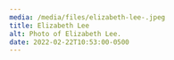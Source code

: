 ```yaml
---
media: /media/files/elizabeth-lee-.jpeg
title: Elizabeth Lee
alt: Photo of Elizabeth Lee.
date: 2022-02-22T10:53:00-0500
---
```

